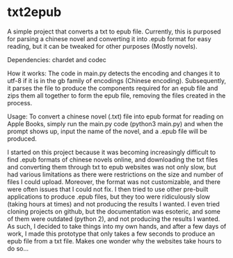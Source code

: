 # txt2epub
A simple project that converts a txt to epub file. Currently, this is purposed for parsing a chinese novel and converting it into .epub format for easy reading, but it can be tweaked for other purposes (Mostly novels).

Dependencies: chardet and codec

How it works:
The code in main.py detects the encoding and changes it to utf-8 if it is in the gb family of encodings (Chinese encoding). Subsequently, it parses the file to produce the components required for an epub file and zips them all together to form the epub file, removing the files created in the process.

Usage: 
To convert a chinese novel (.txt) file into epub format for reading on Apple Books, simply run the main.py code (python3 main.py) and when the prompt shows up, input the name of the novel, and a .epub file will be produced.

I started on this project because it was becoming increasingly difficult to find .epub formats of chinese novels online, and downloading the txt files and converting them through txt to epub websites was not only slow, but had various limitations as there were restrictions on the size and number of files I could upload. Moreover, the format was not customizable, and there were often issues that I could not fix. I then tried to use other pre-built applications to produce .epub files, but they too were ridiculously slow (taking hours at times) and not producing the results I wanted. I even tried cloning projects on github, but the documentation was esoteric, and some of them were outdated (python 2), and not producing the results I wanted.
As such, I decided to take things into my own hands, and after a few days of work, I made this prototype that only takes a few seconds to produce an epub file from a txt file. Makes one wonder why the websites take hours to do so...
